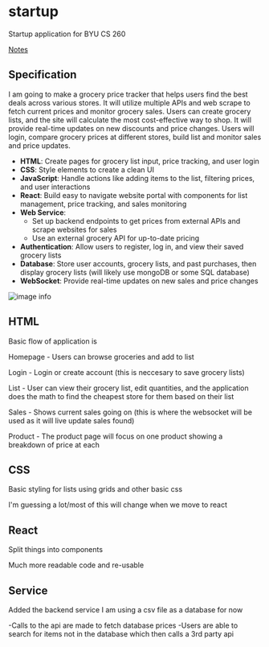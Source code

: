 # startup

Startup application for BYU CS 260

[Notes](notes.md)

## Specification

I am going to make a grocery price tracker that helps users find the best deals across various stores. It will utilize multiple APIs and web scrape to fetch current prices and monitor grocery sales. Users can create grocery lists, and the site will calculate the most cost-effective way to shop. It will provide real-time updates on new discounts and price changes. Users will login, compare grocery prices at different stores, build list and monitor sales and price updates.

- **HTML**: Create pages for grocery list input, price tracking, and user login
- **CSS**: Style elements to create a clean UI
- **JavaScript**: Handle actions like adding items to the list, filtering prices, and user interactions
- **React**: Build easy to navigate website portal with components for list management, price tracking, and sales monitoring
- **Web Service**:
  - Set up backend endpoints to get prices from external APIs and scrape websites for sales
  - Use an external grocery API for up-to-date pricing
- **Authentication**: Allow users to register, log in, and view their saved grocery lists
- **Database**: Store user accounts, grocery lists, and past purchases, then display grocery lists (will likely use mongoDB or some SQL database)
- **WebSocket**: Provide real-time updates on new sales and price changes

![image info](sketch.jpg)

## HTML

Basic flow of application is

Homepage - Users can browse groceries and add to list

Login - Login or create account (this is neccesary to save grocery lists)

List - User can view their grocery list, edit quantities, and the application does the math to find the cheapest store for them based on their list

Sales - Shows current sales going on (this is where the websocket will be used as it will live update sales found)

Product - The product page will focus on one product showing a breakdown of price at each

## CSS

Basic styling for lists using grids and other basic css

I'm guessing a lot/most of this will change when we move to react

## React

Split things into components

Much more readable code and re-usable

## Service

Added the backend service
I am using a csv file as a database for now

-Calls to the api are made to fetch database prices
-Users are able to search for items not in the database which then calls a 3rd party api
